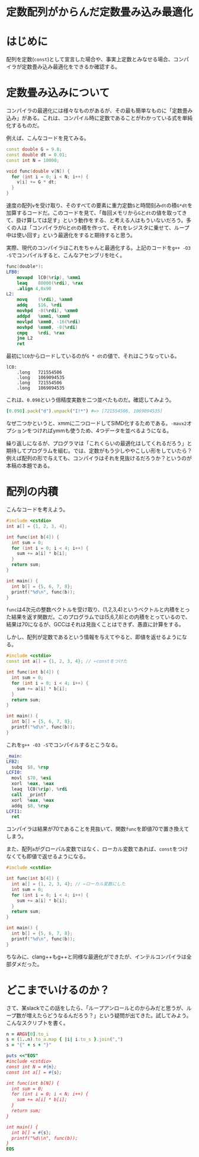 
# 定数配列がからんだ定数畳み込み最適化

# はじめに

配列を定数(`const`)として宣言した場合や、事実上定数とみなせる場合、コンパイラが定数畳み込み最適化をできるか確認する。

# 定数畳み込みについて

コンパイラの最適化には様々なものがあるが、その最も簡単なものに「定数畳み込み」がある。これは、コンパイル時に定数であることがわかっている式を単純化するものだ。

例えば、こんなコードを見てみる。

```cpp:test.cpp
const double G = 9.8;
const double dt = 0.01;
const int N = 10000;

void func(double v[N]) {
  for (int i = 0; i < N; i++) {
    v[i] += G * dt;
  }
}
```

速度の配列`v`を受け取り、そのすべての要素に重力定数`G`と時間刻み`dt`の積`G*dt`を加算するコードだ。このコードを見て、「毎回メモリから`G`と`dt`の値を取ってきて、掛け算しては足す」という動作をする、と考える人はもういないだろう。多くの人は「コンパイラが`G`と`dt`の積を作って、それをレジスタに乗せて、ループ中は使い回す」という最適化をすると期待すると思う。

実際、現代のコンパイラはこれをちゃんと最適化する。上記のコードを`g++ -O3 -S`でコンパイルすると、こんなアセンブリを吐く。

```nasm:test.s
func(double*):
LFB0:
	movapd	lC0(%rip), %xmm1
	leaq	80000(%rdi), %rax
	.align 4,0x90
L2:
	movq	(%rdi), %xmm0
	addq	$16, %rdi
	movhpd	-8(%rdi), %xmm0
	addpd	%xmm1, %xmm0
	movlpd	%xmm0, -16(%rdi)
	movhpd	%xmm0, -8(%rdi)
	cmpq	%rdi, %rax
	jne	L2
	ret
```

最初に`lC0`からロードしているのが`G * dt`の値で、それはこうなっている。

```nasm:
lC0:
	.long	721554506
	.long	1069094535
	.long	721554506
	.long	1069094535
```

これは、`0.098`という倍精度実数を二つ並べたものだ。確認してみよう。

```rb
[0.098].pack("d").unpack("I!*") #=> [721554506, 1069094535]
```

なぜ二つかというと、xmmに二つロードしてSIMD化するためである。`-mavx2`オプションをつければymmも使うため、4つデータを並べるようになる。

繰り返しになるが、プログラマは「これくらいの最適化はしてくれるだろう」と期待してプログラムを組む。では、定数がもう少しややこしい形をしていたら？例えば配列の形で与えても、コンパイラはそれを見抜けるだろうか？というのが本稿の本題である。

# 配列の内積

こんなコードを考えよう。

```cpp:array1.cpp
#include <cstdio>
int a[] = {1, 2, 3, 4};

int func(int b[4]) {
  int sum = 0;
  for (int i = 0; i < 4; i++) {
    sum += a[i] * b[i];
  }
  return sum;
}

int main() {
  int b[] = {5, 6, 7, 8};
  printf("%d\n", func(b));
}
```

`func`は4次元の整数ベクトルを受け取り、(1,2,3,4)というベクトルと内積をとった結果を返す関数だ。このプログラムでは(5,6,7,8)との内積をとっているので、結果は70になるが、GCCはそれは見抜くことはできず、愚直に計算をする。

しかし、配列が定数であるという情報を与えてやると、即値を返せるようになる。

```cpp:array2.cpp
#include <cstdio>
const int a[] = {1, 2, 3, 4}; // ←constをつけた

int func(int b[4]) {
  int sum = 0;
  for (int i = 0; i < 4; i++) {
    sum += a[i] * b[i];
  }
  return sum;
}

int main() {
  int b[] = {5, 6, 7, 8};
  printf("%d\n", func(b));
}
```

これを`g++ -O3 -S`でコンパイルするとこうなる。

```nasm
_main:
LFB2:
  subq  $8, %rsp
LCFI0:
  movl  $70, %esi
  xorl  %eax, %eax
  leaq  lC0(%rip), %rdi
  call  _printf
  xorl  %eax, %eax
  addq  $8, %rsp
LCFI1:
  ret
```

コンパイラは結果が70であることを見抜いて、関数`func`を即値70で置き換えてしまう。

また、配列`a`がグローバル変数ではなく、ローカル変数であれば、`const`をつけなくても即値で返せるようになる。

```cpp:array2.cpp
#include <cstdio>

int func(int b[4]) {
  int a[] = {1, 2, 3, 4}; // ←ローカル変数にした
  int sum = 0;
  for (int i = 0; i < 4; i++) {
    sum += a[i] * b[i];
  }
  return sum;
}

int main() {
  int b[] = {5, 6, 7, 8};
  printf("%d\n", func(b));
}
```

ちなみに、clang++もg++と同様な最適化ができたが、インテルコンパイラは全部ダメだった。

# どこまでいけるのか？

さて、某slackでこの話をしたら、「ループアンロールとのからみだと思うが、ループ数が増えたらどうなるんだろう？」という疑問が出てきた。試してみよう。こんなスクリプトを書く。

```ruby
n = ARGV[0].to_i
s = (1..n).to_a.map { |i| i.to_s }.join(",")
s = "{" + s + "}"

puts <<"EOS"
#include <cstdio>
const int N = #{n};
const int a[] = #{s};

int func(int b[N]) {
  int sum = 0;
  for (int i = 0; i < N; i++) {
    sum += a[i] * b[i];
  }
  return sum;
}

int main() {
  int b[] = #{s};
  printf("%d\\n", func(b));
}
EOS
```
